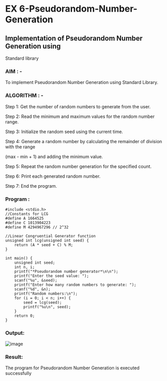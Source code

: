# EX 6-Pseudorandom-Number-Generation
## Implementation of Pseudorandom Number Generation using 
Standard library
### AIM : -
To implement Pseudorandom Number Generation using Standard Library.

### ALGORITHM : -
Step 1: Get the number of random numbers to generate from the user.

Step 2: Read the minimum and maximum values for the random number range.

Step 3: Initialize the random seed using the current time.

Step 4: Generate a random number by calculating the remainder of division with the range 

(max - min + 1) and adding the minimum value.

Step 5: Repeat the random number generation for the specified count.

Step 6: Print each generated random number.

Step 7: End the program.

### Program :
```
#include <stdio.h>
//Constants for LCG
#define A 1664525
#define C 1013904223
#define M 4294967296 // 2^32

//Linear Congruential Generator function
unsigned int lcg(unsigned int seed) {
    return (A * seed + C) % M;
}

int main() {
    unsigned int seed;
    int n, i;
    printf("*Pseudorandom number generator*\n\n");
    printf("Enter the seed value: ");
    scanf("%u", &seed);
    printf("Enter how many random numbers to generate: ");
    scanf("%d", &n);
    printf("Random numbers:\n");
    for (i = 0; i < n; i++) {
        seed = lcg(seed);
        printf("%u\n", seed);
    }
    return 0;
}
```
### Output:
![image](https://github.com/user-attachments/assets/409f99f7-c5ee-4331-8f40-eaef0a06c7db)

### Result:
The program for Pseudorandom Number Generation is executed successfully

